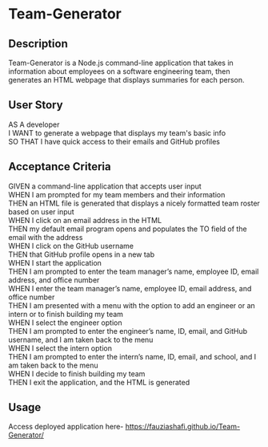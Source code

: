 # Team-Generator
## Description

Team-Generator is a Node.js command-line application that takes in information about employees on a software engineering team, then generates an HTML webpage that displays summaries for each person. 

## User Story

AS A developer <br>
I WANT to generate a webpage that displays my team's basic info <br>
SO THAT I have quick access to their emails and GitHub profiles<br>

## Acceptance Criteria

GIVEN a command-line application that accepts user input <br>
WHEN I am prompted for my team members and their information <br>
THEN an HTML file is generated that displays a nicely formatted team roster based on user input<br>
WHEN I click on an email address in the HTML<br>
THEN my default email program opens and populates the TO field of the email with the address<br>
WHEN I click on the GitHub username<br>
THEN that GitHub profile opens in a new tab<br>
WHEN I start the application<br>
THEN I am prompted to enter the team manager’s name, employee ID, email address, and office number<br>
WHEN I enter the team manager’s name, employee ID, email address, and office number<br>
THEN I am presented with a menu with the option to add an engineer or an intern or to finish building my team<br>
WHEN I select the engineer option<br>
THEN I am prompted to enter the engineer’s name, ID, email, and GitHub username, and I am taken back to the menu<br>
WHEN I select the intern option<br>
THEN I am prompted to enter the intern’s name, ID, email, and school, and I am taken back to the menu<br>
WHEN I decide to finish building my team<br>
THEN I exit the application, and the HTML is generated<br>


## Usage 


Access deployed application here- https://fauziashafi.github.io/Team-Generator/ 